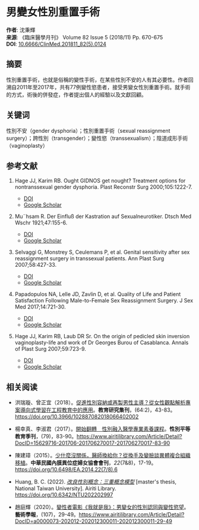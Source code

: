 # 男變女性別重置手術

**作者**: 沈秉輝  
**来源**: 《臨床醫學月刊》 Volume 82 Issue 5 (2018/11) Pp. 670-675  
**DOI**: [10.6666/ClinMed.201811_82(5).0124](https://doi.org/10.6666/ClinMed.201811_82(5).0124)

## 摘要

性別重置手術，也就是俗稱的變性手術，在某些性別不安的人有其必要性。作者回溯自2011年至2017年，共有77例變性慾患者，接受男變女性別重置手術。就手術的方式，術後的併發症，作者提出個人的經驗以及文獻回顧。

## 关键词

性別不安（gender dysphoria）；性別重置手術（sexual reassignment surgery）；跨性別（transgender）；變性慾（transsexualism）；陰道成形手術（vaginoplasty）

## 参考文献

1. Hage JJ, Karim RB. Ought GIDNOS get nought? Treatment options for nontranssexual gender dysphoria. Plast Reconstr Surg 2000;105:1222-7.  
   - [DOI](https://doi.org/10.1097%2f00006534-200003000-00063)  
   - [Google Scholar](https://scholar.google.com/scholar?q=2.+Hage+JJ%2c+Karim+RB.+Ought+GIDNOS+get+nought%3f+Treatment+options+for+nontranssexual+gender+dysphoria.+Plast+Reconstr+Surg+2000%3b105%3a1222-7.)

2. Mu¨hsam R. Der Einfluß der Kastration auf Sexualneurotiker. Dtsch Med Wschr 1921;47:155-6.  
   - [DOI](https://doi.org/10.1055%2fs-0028-1140428)  
   - [Google Scholar](https://scholar.google.com/scholar?q=3.+Mu%c2%a8hsam+R.+Der+Einflu%c3%9f+der+Kastration+auf+Sexualneurotiker.+Dtsch+Med+Wschr+1921%3b47%3a155-6.)

3. Selvaggi G, Monstrey S, Ceulemans P, et al. Genital sensitivity after sex reassignment surgery in transsexual patients. Ann Plast Surg 2007;58:427-33.  
   - [DOI](https://doi.org/10.1097%2f01.sap.0000238428.91834.be)  
   - [Google Scholar](https://scholar.google.com/scholar?q=5.+Selvaggi+G%2c+Monstrey+S%2c+Ceulemans+P%2c+et+al.+Genital+sensitivity+after+sex+reassignment+surgery+in+transsexual+patients.+Ann+Plast+Surg+2007%3b58%3a427-33.)

4. Papadopulos NA, Lelle JD, Zavlin D, et al. Quality of Life and Patient Satisfaction Following Male-to-Female Sex Reassignment Surgery. J Sex Med 2017;14:721-30.  
   - [DOI](https://doi.org/10.1016%2fj.jsxm.2017.01.022)  
   - [Google Scholar](https://scholar.google.com/scholar?q=6.+Papadopulos+NA%2c+Lelle+JD%2c+Zavlin+D%2c+et+al.+Quality+of+Life+and+Patient+Satisfaction+Following+Male-to-Female+Sex+Reassignment+Surgery.+J+Sex+Med+2017%3b14%3a721-30.)

5. Hage JJ, Karim RB, Laub DR Sr. On the origin of pedicled skin inversion vaginoplasty-life and work of Dr Georges Burou of Casablanca. Annals of Plast Surg 2007;59:723-9.  
   - [DOI](https://doi.org/10.1097%2f01.sap.0000258974.41516.bc)  
   - [Google Scholar](https://scholar.google.com/scholar?q=7.+Hage+JJ%2c+Karim+RB%2c+Laub+DR+Sr.On+the+origin+of+pedicled+skin+inversion+vagionoplasty-life+and+work+of+Dr+Georges+Burou+of+Casablanca.+Annals+of+Plast+Surg+2007%3b59%3a723-9.)

## 相关阅读

- 洪瑞璇、曾正宜（2018）。[促進性別容納或再製男性主導？從女性觀點解析專案導向式學習在工程教育中的應用](https://www.airitilibrary.com/Article/Detail?DocID=P20170603003-201806-201808150011-201808150011-43-83)。**教育研究集刊**，(64:2)，43-83。https://doi.org/10.3966/102887082018066402002

- 楊幸真、李淑君（2017）。[開始翻轉　性別融入醫學專業素養課程](https://www.airitilibrary.com/Article/Detail?DocID=15629716-201706-201706270017-201706270017-83-90)。**性別平等教育季刊**，(79)，83-90。https://www.airitilibrary.com/Article/Detail?DocID=15629716-201706-201706270017-201706270017-83-90

- 陳建璋（2015）。[少什麼沒關係，醫師換給你？從換手及變臉談異體複合組織移植](https://www.airitilibrary.com/Article/Detail?DocID=a0000016-201508-201507160005-201507160005-17-19)。**中華民國內膜異位症婦女協會會刊**，_22_(7&8)，17-19。https://doi.org/10.6498/EA.2014.22(7/8).6

- Huang, B. C. (2022). _[改良性別概念：三重概念模型](https://www.airitilibrary.com/Article/Detail?DocID=U0001-3108202201410200)_ \[master's thesis, National Taiwan University\]. Airiti Library. https://doi.org/10.6342/NTU202202997

- 趙庭輝（2020）。[變性者電影《我就是我》：男變女的性別認同與變性慾望](https://www.airitilibrary.com/Article/Detail?DocID=a0000073-202012-202012300011-202012300011-29-49)。**藝術學報**，(107)，29-49。https://www.airitilibrary.com/Article/Detail?DocID=a0000073-202012-202012300011-202012300011-29-49